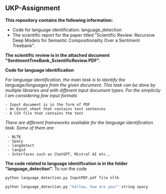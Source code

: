 ## **UKP-Assignment**

**This repository contains the following information:**
   - Code for language identification: language_detection
   - The scientific report for the paper titled "Scientific Review: Recursive Deep Models for Semantic Compositionality Over a Sentiment Treebank".

**The scientific review is in the attached document "SentimentTreeBank_ScientificReview.PDF".**

**Code for language identification**

*For language identification, the main task is to identify the language/languages from the given document. This task can be done by multiple libraries and with different input document types. For the simplicity I am considering few input formats*

    - Input document is in the form of PDF
    - An Excel sheet that contains text sentences
    - A CSV file that contains the text

*There are different frameworks available for the language identification task. Some of them are:*

     - NLTK
     - SpaCy
     - langdetect
     - langid
     - Interfaces such as ChatGPT, Mistral AI etc.,

**The code related to language identification is in the folder "language_detection".** To run the code
   ```bash
   python language_detection.py InputPDF.pdf file nltk
   ```

   ```bash
   python language_detection.py "hellow, how are you!" string spacy
   ```



